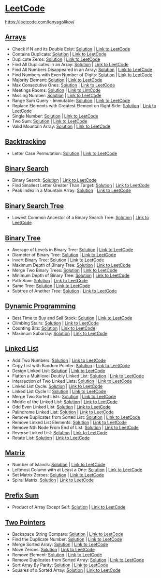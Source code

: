 # [LeetCode](https://leetcode.com/problemset/all/)
https://leetcode.com/lenyagolikov/
## [Arrays](https://github.com/lenyagolikov/leetcode/tree/main/arrays)
* Check if N and its Double Exist: [Solution](https://github.com/lenyagolikov/leetcode/blob/main/arrays/1346.py) | [Link to LeetCode](https://leetcode.com/problems/check-if-n-and-its-double-exist/)
* Contains Duplicate: [Solution](https://github.com/lenyagolikov/leetcode/blob/main/arrays/217.py) | [Link to LeetCode](https://leetcode.com/problems/contains-duplicate/)
* Duplicate Zeros: [Solution](https://github.com/lenyagolikov/leetcode/blob/main/arrays/1089.py) | [Link to LeetCode](https://leetcode.com/problems/duplicate-zeros/)
* Find All Duplicates in an Array: [Solution](https://github.com/lenyagolikov/leetcode/blob/main/arrays/442.py) | [Link to LeetCode](https://leetcode.com/problems/find-all-duplicates-in-an-array/)
* Find All Numbers Disappeared in an Array: [Solution](https://github.com/lenyagolikov/leetcode/blob/main/arrays/448.py) | [Link to LeetCode](https://leetcode.com/problems/find-all-numbers-disappeared-in-an-array/)
* Find Numbers with Even Number of Digits: [Solution](https://github.com/lenyagolikov/leetcode/blob/main/arrays/1295.py) | [Link to LeetCode](https://leetcode.com/problems/find-numbers-with-even-number-of-digits/)
* Majority Element: [Solution](https://github.com/lenyagolikov/leetcode/blob/main/arrays/169.py) | [Link to LeetCode](https://leetcode.com/problems/majority-element/)
* Max Consecutive Ones: [Solution](https://github.com/lenyagolikov/leetcode/blob/main/arrays/485.py) | [Link to LeetCode](https://leetcode.com/problems/max-consecutive-ones/)
* Meetings Rooms: [Solution](https://github.com/lenyagolikov/leetcode/blob/main/arrays/252.py) | [Link to LintCode](https://www.lintcode.com/problem/920/description)
* Missing Number: [Solution](https://github.com/lenyagolikov/leetcode/blob/main/arrays/268.py) | [Link to LeetCode](https://leetcode.com/problems/missing-number/)
* Range Sum Query - Immutable: [Solution](https://github.com/lenyagolikov/leetcode/blob/main/arrays/303.py) | [Link to LeetCode](https://leetcode.com/problems/range-sum-query-immutable/)
* Replace Elements with Greatest Element on Right Side: [Solution](https://github.com/lenyagolikov/leetcode/blob/main/arrays/1299.py) | [Link to LeetCode](https://leetcode.com/problems/replace-elements-with-greatest-element-on-right-side/)
* Single Number: [Solution](https://github.com/lenyagolikov/leetcode/blob/main/arrays/136.py) | [Link to LeetCode](https://leetcode.com/problems/single-number/)
* Two Sum: [Solution](https://github.com/lenyagolikov/leetcode/blob/main/arrays/1.py) | [Link to LeetCode](https://leetcode.com/problems/two-sum/)
* Valid Mountain Array: [Solution](https://github.com/lenyagolikov/leetcode/blob/main/arrays/941.py) | [Link to LeetCode](https://leetcode.com/problems/valid-mountain-array/)
## [Backtracking](https://github.com/lenyagolikov/leetcode/tree/main/backtracking)
* Letter Case Permutation: [Solution](https://github.com/lenyagolikov/leetcode/blob/main/backtracking/784.py) | [Link to LeetCode](https://leetcode.com/problems/letter-case-permutation/)
## [Binary Search](https://github.com/lenyagolikov/leetcode/tree/main/binary_search)
* Binary Search: [Solution](https://github.com/lenyagolikov/leetcode/blob/main/binary_search/704.py) | [Link to LeetCode](https://leetcode.com/problems/binary-search/)
* Find Smallest Letter Greater Than Target: [Solution](https://github.com/lenyagolikov/leetcode/blob/main/binary_search/744.py) | [Link to LeetCode](https://leetcode.com/problems/find-smallest-letter-greater-than-target/)
* Peak Index in a Mountain Array: [Solution](https://github.com/lenyagolikov/leetcode/blob/main/binary_search/852.py) | [Link to LeetCode](https://leetcode.com/problems/peak-index-in-a-mountain-array/)
## [Binary Search Tree](https://github.com/lenyagolikov/leetcode/tree/main/binary_search_tree)
* Lowest Common Ancestor of a Binary Search Tree: [Solution](https://github.com/lenyagolikov/leetcode/blob/main/binary_search_tree/235.py) | [Link to LeetCode](https://leetcode.com/problems/lowest-common-ancestor-of-a-binary-search-tree/)
## [Binary Tree](https://github.com/lenyagolikov/leetcode/tree/main/binary_tree)
* Average of Levels in Binary Tree: [Solution](https://github.com/lenyagolikov/leetcode/blob/main/binary_tree/637.py) | [Link to LeetCode](https://leetcode.com/problems/average-of-levels-in-binary-tree/)
* Diameter of Binary Tree: [Solution](https://github.com/lenyagolikov/leetcode/blob/main/binary_tree/543.py) | [Link to LeetCode](https://leetcode.com/problems/diameter-of-binary-tree/)
* Invert Binary Tree: [Solution](https://github.com/lenyagolikov/leetcode/blob/main/binary_tree/226.py) | [Link to LeetCode](https://leetcode.com/problems/invert-binary-tree/)
* Maximum Depth of Binary Tree: [Solution](https://github.com/lenyagolikov/leetcode/blob/main/binary_tree/104.py) | [Link to LeetCode](https://leetcode.com/problems/maximum-depth-of-binary-tree/)
* Merge Two Binary Trees: [Solution](https://github.com/lenyagolikov/leetcode/blob/main/binary_tree/617.py) | [Link to LeetCode](https://leetcode.com/problems/merge-two-binary-trees/)
* Minimum Depth of Binary Tree: [Solution](https://github.com/lenyagolikov/leetcode/blob/main/binary_tree/111.py) | [Link to LeetCode](https://leetcode.com/problems/minimum-depth-of-binary-tree/)
* Path Sum: [Solution](https://github.com/lenyagolikov/leetcode/blob/main/binary_tree/112.py) | [Link to LeetCode](https://leetcode.com/problems/path-sum/)
* Same Tree: [Solution](https://github.com/lenyagolikov/leetcode/blob/main/binary_tree/100.py) | [Link to LeetCode](https://leetcode.com/problems/same-tree/)
* Subtree of Another Tree: [Solution](https://github.com/lenyagolikov/leetcode/blob/main/binary_tree/572.py) | [Link to LeetCode](https://leetcode.com/problems/subtree-of-another-tree/)
## [Dynamic Programming](https://github.com/lenyagolikov/leetcode/tree/main/dynamic_programming)
* Best Time to Buy and Sell Stock: [Solution](https://github.com/lenyagolikov/leetcode/blob/main/dynamic_programming/121.py) | [Link to LeetCode](https://leetcode.com/problems/best-time-to-buy-and-sell-stock/)
* Climbing Stairs: [Solution](https://github.com/lenyagolikov/leetcode/blob/main/dynamic_programming/70.py) | [Link to LeetCode](https://leetcode.com/problems/climbing-stairs/)
* Counting Bits: [Solution](https://github.com/lenyagolikov/leetcode/blob/main/dynamic_programming/338.py) | [Link to LeetCode](https://leetcode.com/problems/counting-bits/)
* Maximum Subarray: [Solution](https://github.com/lenyagolikov/leetcode/blob/main/dynamic_programming/53.py) | [Link to LeetCode](https://leetcode.com/problems/maximum-subarray/)
## [Linked List](https://github.com/lenyagolikov/leetcode/tree/main/linked_list)
* Add Two Numbers: [Solution](https://github.com/lenyagolikov/leetcode/blob/main/linked_list/2.py) | [Link to LeetCode](https://leetcode.com/problems/add-two-numbers/)
* Copy List with Random Pointer: [Solution](https://github.com/lenyagolikov/leetcode/blob/main/linked_list/138.py) | [Link to LeetCode](https://leetcode.com/problems/copy-list-with-random-pointer/)
* Design Linked List: [Solution](https://github.com/lenyagolikov/leetcode/blob/main/linked_list/707.py) | [Link to LeetCode](https://leetcode.com/problems/design-linked-list/)
* Flatten a Multilevel Doubly Linked List: [Solution](https://github.com/lenyagolikov/leetcode/blob/main/linked_list/430.py) | [Link to LeetCode](https://leetcode.com/problems/flatten-a-multilevel-doubly-linked-list/)
* Intersection of Two Linked Lists: [Solution](https://github.com/lenyagolikov/leetcode/blob/main/linked_list/160.py) | [Link to LeetCode](https://leetcode.com/problems/intersection-of-two-linked-lists/)
* Linked List Cycle: [Solution](https://github.com/lenyagolikov/leetcode/blob/main/linked_list/141.py) | [Link to LeetCode](https://leetcode.com/problems/linked-list-cycle/)
* Linked List Cycle II: [Solution](https://github.com/lenyagolikov/leetcode/blob/main/linked_list/142.py) | [Link to LeetCode](https://leetcode.com/problems/linked-list-cycle-ii/)
* Merge Two Sorted Lists: [Solution](https://github.com/lenyagolikov/leetcode/blob/main/linked_list/21.py) | [Link to LeetCode](https://leetcode.com/problems/merge-two-sorted-lists/)
* Middle of the Linked List: [Solution](https://github.com/lenyagolikov/leetcode/blob/main/linked_list/876.py) | [Link to LeetCode](https://leetcode.com/problems/middle-of-the-linked-list/)
* Odd Even Linked List: [Solution](https://github.com/lenyagolikov/leetcode/blob/main/linked_list/328.py) | [Link to LeetCode](https://leetcode.com/problems/odd-even-linked-list/)
* Palindrome Linked List: [Solution](https://github.com/lenyagolikov/leetcode/blob/main/linked_list/234.py) | [Link to LeetCode](https://leetcode.com/problems/palindrome-linked-list/)
* Remove Duplicates from Sorted List: [Solution](https://github.com/lenyagolikov/leetcode/blob/main/linked_list/83.py) | [Link to LeetCode](https://leetcode.com/problems/remove-duplicates-from-sorted-list/)
* Remove Linked List Elements: [Solution](https://github.com/lenyagolikov/leetcode/blob/main/linked_list/203.py) | [Link to LeetCode](https://leetcode.com/problems/remove-linked-list-elements/)
* Remove Nth Node From End of List: [Solution](https://github.com/lenyagolikov/leetcode/blob/main/linked_list/19.py) | [Link to LeetCode](https://leetcode.com/problems/remove-nth-node-from-end-of-list/)
* Reverse Linked List: [Solution](https://github.com/lenyagolikov/leetcode/blob/main/linked_list/206.py) | [Link to LeetCode](https://leetcode.com/problems/reverse-linked-list/)
* Rotate List: [Solution](https://github.com/lenyagolikov/leetcode/blob/main/linked_list/61.py) | [Link to LeetCode](https://leetcode.com/problems/rotate-list/)
## [Matrix](https://github.com/lenyagolikov/leetcode/tree/main/matrix)
* Number of Islands: [Solution](https://github.com/lenyagolikov/leetcode/blob/main/matrix/200.py) | [Link to LeetCode](https://leetcode.com/problems/number-of-islands/)
* Leftmost Column with at Least a One: [Solution](https://github.com/lenyagolikov/leetcode/blob/main/matrix/leftmost_column_index_of_1.py) | [Link to LeetCode](https://leetcode.com/discuss/interview-question/341247/facebook-leftmost-column-index-of-1)
* Set Matrix Zeroes: [Solution](https://github.com/lenyagolikov/leetcode/blob/main/matrix/73.py) | [Link to LeetCode](https://leetcode.com/problems/set-matrix-zeroes/)
* Spiral Matrix: [Solution](https://github.com/lenyagolikov/leetcode/blob/main/matrix/54.py) | [Link to LeetCode](https://leetcode.com/problems/spiral-matrix/)
## [Prefix Sum](https://github.com/lenyagolikov/leetcode/tree/main/prefix_sum)
* Product of Array Except Self: [Solution](https://github.com/lenyagolikov/leetcode/blob/main/prefix_sum/238.py) | [Link to LeetCode](https://leetcode.com/problems/product-of-array-except-self/)
## [Two Pointers](https://github.com/lenyagolikov/leetcode/tree/main/two_pointers)
* Backspace String Compare: [Solution](https://github.com/lenyagolikov/leetcode/blob/main/two_pointers/844.py) | [Link to LeetCode](https://leetcode.com/problems/backspace-string-compare/)
* Find the Duplicate Number: [Solution](https://github.com/lenyagolikov/leetcode/blob/main/two_pointers/287.py) | [Link to LeetCode](https://leetcode.com/problems/find-the-duplicate-number/)
* Merge Sorted Array: [Solution](https://github.com/lenyagolikov/leetcode/blob/main/two_pointers/88.py) | [Link to LeetCode](https://leetcode.com/problems/merge-sorted-array/)
* Move Zeroes: [Solution](https://github.com/lenyagolikov/leetcode/blob/main/two_pointers/283.py) | [Link to LeetCode](https://leetcode.com/problems/move-zeroes/)
* Remove Element: [Solution](https://github.com/lenyagolikov/leetcode/blob/main/two_pointers/27.py) | [Link to LeetCode](https://leetcode.com/problems/remove-element/)
* Remove Duplicates from Sorted Array: [Solution](https://github.com/lenyagolikov/leetcode/blob/main/two_pointers/26.py) | [Link to LeetCode](https://leetcode.com/problems/remove-duplicates-from-sorted-array/)
* Sort Array By Parity: [Solution](https://github.com/lenyagolikov/leetcode/blob/main/two_pointers/905.py) | [Link to LeetCode](https://leetcode.com/problems/sort-array-by-parity/)
* Squares of a Sorted Array: [Solution](https://github.com/lenyagolikov/leetcode/blob/main/two_pointers/977.py) | [Link to LeetCode](https://leetcode.com/problems/squares-of-a-sorted-array/)
